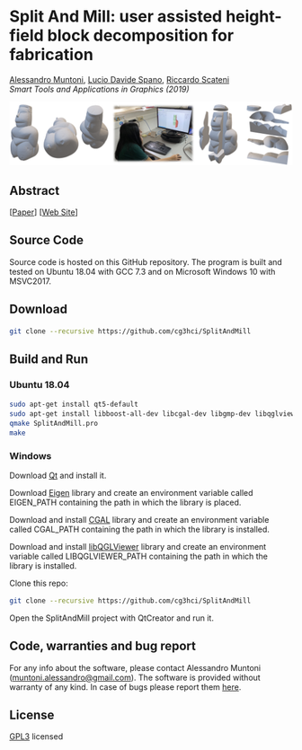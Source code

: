 # Split And Mill: user assisted height-field block decomposition for fabrication

[Alessandro Muntoni](http://vcg.isti.cnr.it/~muntoni/), [Lucio Davide Spano](http://people.unica.it/davidespano/), [Riccardo Scateni](http://people.unica.it/riccardoscateni/)<br/>
*Smart Tools and Applications in Graphics (2019)*<br/>

![alt text](misc/teaser.png)

## Abstract

\[[Paper]()\]
\[[Web Site]()\]

## Source Code
Source code is hosted on this GitHub repository. The program is built and tested on Ubuntu 18.04 with GCC 7.3 and on Microsoft Windows 10 with MSVC2017.

## Download
```bash
git clone --recursive https://github.com/cg3hci/SplitAndMill
```
## Build and Run 

### Ubuntu 18.04
```bash
sudo apt-get install qt5-default
sudo apt-get install libboost-all-dev libcgal-dev libgmp-dev libqglviewer-dev-qt5 libeigen3-dev
qmake SplitAndMill.pro
make
```
### Windows
Download [Qt](https://www.qt.io/download-qt-installer?hsCtaTracking=99d9dd4f-5681-48d2-b096-470725510d34%7C074ddad0-fdef-4e53-8aa8-5e8a876d6ab4) and install it.

Download [Eigen](http://eigen.tuxfamily.org/index.php?title=Main_Page) library and create an environment variable called EIGEN_PATH containing the path in which the library is placed.

Download and install [CGAL](https://www.cgal.org/) library and create an environment variable called CGAL_PATH containing the path in which the library is installed.

Download and install [libQGLViewer](http://libqglviewer.com/) library and create an environment variable called LIBQGLVIEWER_PATH containing the path in which the library is installed.

Clone this repo:
```bash
git clone --recursive https://github.com/cg3hci/SplitAndMill
```

Open the SplitAndMill project with QtCreator and run it.

## Code, warranties and bug report
For any info about the software, please contact Alessandro Muntoni (muntoni.alessandro@gmail.com).
The software is provided without warranty of any kind. 
In case of bugs please report them [here](https://github.com/cg3hci/SplitAndMill/issues).

## License
[GPL3](https://www.gnu.org/licenses/gpl-3.0.html) licensed
